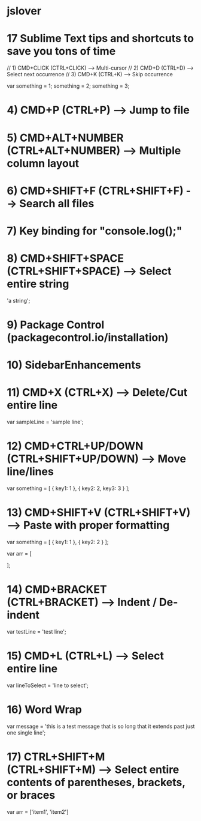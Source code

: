 # jslover

# 17 Sublime Text tips and shortcuts to save you tons of time

// 1) CMD+CLICK (CTRL+CLICK) --> Multi-cursor
// 2) CMD+D (CTRL+D) --> Select next occurrence
// 3) CMD+K (CTRL+K) --> Skip occurrence

var something = 1;
something = 2;
something = 3;

# 4) CMD+P (CTRL+P) --> Jump to file

# 5) CMD+ALT+NUMBER (CTRL+ALT+NUMBER) --> Multiple column layout

# 6) CMD+SHIFT+F (CTRL+SHIFT+F) --> Search all files

# 7) Key binding for "console.log();"

# 8) CMD+SHIFT+SPACE (CTRL+SHIFT+SPACE) --> Select entire string

'a string';

# 9) Package Control (packagecontrol.io/installation)

# 10) SidebarEnhancements

# 11) CMD+X (CTRL+X) --> Delete/Cut entire line

var sampleLine = 'sample line';

# 12) CMD+CTRL+UP/DOWN (CTRL+SHIFT+UP/DOWN) --> Move line/lines

var something = [
    {
        key1: 1
    },
    {
        key2: 2,
        key3: 3
    }
];

# 13) CMD+SHIFT+V (CTRL+SHIFT+V) --> Paste with proper formatting

var something = [
    {
        key1: 1
    },
    {
        key2: 2
    }
];

var arr = [
    
];

# 14) CMD+BRACKET (CTRL+BRACKET) --> Indent / De-indent

var testLine = 'test line';

# 15) CMD+L (CTRL+L) --> Select entire line

var lineToSelect = 'line to select';

# 16) Word Wrap

var message = 'this is a test message that is so long that it extends past just one single line';

# 17) CTRL+SHIFT+M (CTRL+SHIFT+M) --> Select entire contents of parentheses, brackets, or braces

var arr = ['item1', 'item2']

